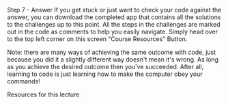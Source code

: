 Step 7 - Answer
If you get stuck or just want to check your code against the answer, you can download the completed app that contains all the solutions to the challenges up to this point. All the steps in the challenges are marked out in the code as comments to help you easily navigate. Simply head over to the top left corner on this screen "Course Resources" Button.

Note: there are many ways of achieving the same outcome with code, just because you did it a slightly different way doesn't mean it's wrong. As long as you achieve the desired outcome then you've succeeded. After all, learning to code is just learning how to make the computer obey your commands!

Resources for this lecture

